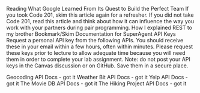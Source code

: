 Reading
What Google Learned From Its Quest to Build the Perfect Team
If you took Code 201, skim this article again for a refresher. If you did not take Code 201, read this article and think about how it can influence the way you work with your partners during pair programming.
How I explained REST to my brother
Bookmark/Skim
Documentation for SuperAgent
API Keys
Request a personal API key from the following APIs. You should receive these in your email within a few hours, often within minutes. Please request these keys prior to lecture to allow adequate time because you will need them in order to complete your lab assignment. Note: do not post your API keys in the Canvas discussion or on GitHub. Save them in a secure place.

Geocoding API Docs - got it 
Weather Bit API Docs - got it
Yelp API Docs - got it
The Movie DB API Docs - got it
The Hiking Project API Docs - got it